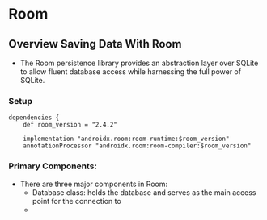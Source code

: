 # Room

## Overview Saving Data With Room
- The Room persistence library provides an abstraction layer over SQLite to allow fluent database access while harnessing the full power of SQLite.

### Setup 
```
dependencies {
    def room_version = "2.4.2"

    implementation "androidx.room:room-runtime:$room_version"
    annotationProcessor "androidx.room:room-compiler:$room_version"
 ```
### Primary Components:
  - There are three major components in Room:
    - Database class: holds the database and serves as the main access point for the connection to 
    - 
